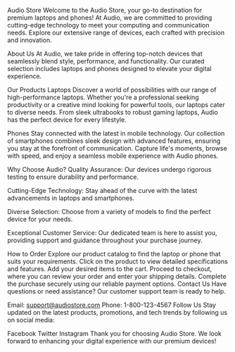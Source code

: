 Audio Store
Welcome to the Audio Store, your go-to destination for premium laptops and phones! At Audio, we are committed to providing cutting-edge technology to meet your computing and communication needs. Explore our extensive range of devices, each crafted with precision and innovation.

About Us
At Audio, we take pride in offering top-notch devices that seamlessly blend style, performance, and functionality. Our curated selection includes laptops and phones designed to elevate your digital experience.

Our Products
Laptops
Discover a world of possibilities with our range of high-performance laptops. Whether you're a professional seeking productivity or a creative mind looking for powerful tools, our laptops cater to diverse needs. From sleek ultrabooks to robust gaming laptops, Audio has the perfect device for every lifestyle.

Phones
Stay connected with the latest in mobile technology. Our collection of smartphones combines sleek design with advanced features, ensuring you stay at the forefront of communication. Capture life's moments, browse with speed, and enjoy a seamless mobile experience with Audio phones.

Why Choose Audio?
Quality Assurance: Our devices undergo rigorous testing to ensure durability and performance.

Cutting-Edge Technology: Stay ahead of the curve with the latest advancements in laptops and smartphones.

Diverse Selection: Choose from a variety of models to find the perfect device for your needs.

Exceptional Customer Service: Our dedicated team is here to assist you, providing support and guidance throughout your purchase journey.

How to Order
Explore our product catalog to find the laptop or phone that suits your requirements.
Click on the product to view detailed specifications and features.
Add your desired items to the cart.
Proceed to checkout, where you can review your order and enter your shipping details.
Complete the purchase securely using our reliable payment options.
Contact Us
Have questions or need assistance? Our customer support team is ready to help.

Email: support@audiostore.com
Phone: 1-800-123-4567
Follow Us
Stay updated on the latest products, promotions, and tech trends by following us on social media:

Facebook
Twitter
Instagram
Thank you for choosing Audio Store. We look forward to enhancing your digital experience with our premium devices!
